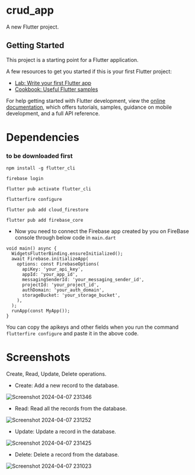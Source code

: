 # crud_app

A new Flutter project.

## Getting Started

This project is a starting point for a Flutter application.

A few resources to get you started if this is your first Flutter project:

- [Lab: Write your first Flutter app](https://docs.flutter.dev/get-started/codelab)
- [Cookbook: Useful Flutter samples](https://docs.flutter.dev/cookbook)

For help getting started with Flutter development, view the
[online documentation](https://docs.flutter.dev/), which offers tutorials,
samples, guidance on mobile development, and a full API reference.

# Dependencies

### to be downloaded first

```
npm install -g flutter_cli
```

```
firebase login
```

```
flutter pub activate flutter_cli
```

```
flutterfire configure
```

```
flutter pub add cloud_firestore
```

```
flutter pub add firebase_core
```

- Now you need to connect the Firebase app created by you on FireBase console through below code in `main.dart`

```
void main() async {
  WidgetsFlutterBinding.ensureInitialized();
  await Firebase.initializeApp(
    options: const FirebaseOptions(
      apiKey: 'your_api_key',
      appId: 'your_app_id',
      messagingSenderId: 'your_messaging_sender_id',
      projectId: 'your_project_id',
      authDomain: 'your_auth_domain',
      storageBucket: 'your_storage_bucket',
    ),
  );
  runApp(const MyApp());
}
```

You can copy the apikeys and other fields when you run the command `flutterfire configure` and paste it in the above code.

# Screenshots

Create, Read, Update, Delete operations.

- Create: Add a new record to the database.
  
![Screenshot 2024-04-07 231346](https://github.com/divyashah0510/crud_app/assets/102017379/f0a42d2b-1b9e-47b3-b342-0f06690e5f11)

- Read: Read all the records from the database.

![Screenshot 2024-04-07 231252](https://github.com/divyashah0510/crud_app/assets/102017379/c7871cf2-5c6a-44b5-ad6c-fc032442d8c8)

- Update: Update a record in the database.

![Screenshot 2024-04-07 231425](https://github.com/divyashah0510/crud_app/assets/102017379/1e6a4c7c-59fb-4ff4-97fe-5828ea1f2919)

- Delete: Delete a record from the database.

![Screenshot 2024-04-07 231023](https://github.com/divyashah0510/crud_app/assets/102017379/df73b89b-ac17-444c-94bb-5af4ceba4565)
